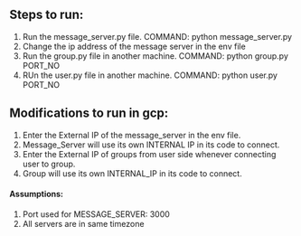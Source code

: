 ## Steps to run: 
1) Run the message_server.py file. COMMAND: python message_server.py
2) Change the ip address of the message server in the env file
3) Run the group.py file in another machine. COMMAND: python group.py PORT_NO
4) RUn the user.py file in another machine. COMMAND: python user.py PORT_NO

## Modifications to run in gcp:
1) Enter the External IP of the message_server in the env file.
2) Message_Server will use its own INTERNAL IP in its code to connect.
3) Enter the External IP of groups from user side whenever connecting user to group.
4) Group will use its own INTERNAL_IP in its code to connect.

#### Assumptions:
1) Port used for MESSAGE_SERVER: 3000
2) All servers are in same timezone
